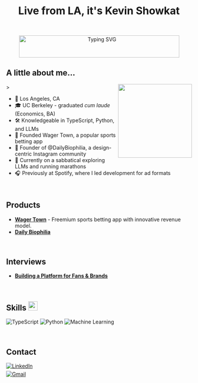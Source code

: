 <h1 align="center"><b>Live from LA, it's Kevin Showkat</b></h1>
<br/>
<p align="center">
  <img src="https://readme-typing-svg.demolab.com?font=Fira+Code&weight=500&size=24&duration=1800&pause=800&center=true&random=false&width=435&color=29AB87&lines=Product+Manager;Founder;LLM+enthusiast;Biophilic+Designer" alt="Typing SVG" style="height: 60px; width: 435px;">
</p>


## **A little about me...**
<picture> <img align="right" src="https://github.com/kshowkat-ctrl/gpt-ig-boost/blob/main/itkev.png" width = 200px> ></picture>

- 📍 Los Angeles, CA
- 🎓 UC Berkeley - graduated _cum laude_ (Economics, BA)
- 🛠️ Knowledgeable in TypeScript, Python, and LLMs
- 🚀 Founded Wager Town, a popular sports betting app
- 🌿 Founder of @DailyBiophilia, a design-centric Instagram community
- 🌱 Currently on a sabbatical exploring LLMs and running marathons
- 🎧 Previously at Spotify, where I led development for ad formats
<br/>

## <b>Products</b>

- **[Wager Town](https://github.com/YourGitHub/WagerTown)** - Freemium sports betting app with innovative revenue model.
- **[Daily Biophilia](https://github.com/YourGitHub/ZipRecruiterOptimization)** 

<br/>

## <b>Interviews</b>

- **[Building a Platform for Fans & Brands](https://ads.spotify.com/en-US/news-and-insights/building-a-platform-for-fans-and-brands/)**

<br/>

## <b>Skills </b><img src="https://media2.giphy.com/media/QssGEmpkyEOhBCb7e1/giphy.gif?cid=ecf05e47a0n3gi1bfqntqmob8g9aid1oyj2wr3ds3mg700bl&rid=giphy.gif" width="25">

![TypeScript](https://img.shields.io/badge/TypeScript-%23007ACC.svg?style=for-the-badge&logo=typescript&logoColor=white)
![Python](https://img.shields.io/badge/Python-%3776AB.svg?style=for-the-badge&logo=python&logoColor=white)
![Machine Learning](https://img.shields.io/badge/Machine_Learning-%23FF6F00.svg?style=for-the-badge&logo=MachineLearning&logoColor=white)

<br/>

## <b>Contact</b>


<div align='left'>

<a href="https://www.linkedin.com/in/kevinshowkat/" target="_blank">
<img src="https://img.shields.io/badge/LinkedIn-%230077B5.svg?style=for-the-badge&logo=linkedin&logoColor=white" alt="LinkedIn" style="margin-bottom: 5px;"/>
</a>

<br>

<a href="mailto:kevinshowkat.professional@gmail.com" target="_blank">
<img src="https://img.shields.io/badge/Gmail-%23EA4335.svg?style=for-the-badge&logo=gmail&logoColor=white" alt="Gmail" style="margin-bottom: 5px;" />
</a>

<br>

<!-- Add any other badges here -->
<!-- Example: Dev.to -->
<!-- <a href="https://dev.to/kevinshowkat" target="_blank">
<img src="https://img.shields.io/badge/Dev.to-0A0A0A?style=for-the-badge&logo=dev.to&logoColor=white" alt="Dev.to" style="margin-bottom: 5px;" />
</a> -->

</div>

<br>
